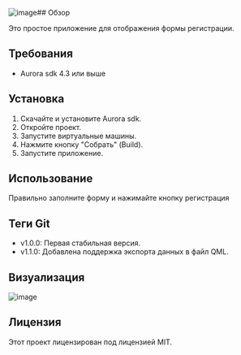 ![image](https://github.com/Akapulka00/AvroraRegistration/assets/91537466/a9926eae-4619-4811-9df9-8a90d4c460b6)## Обзор

Это простое приложение для отображения формы регистрации.

## Требования

* Aurora sdk 4.3 или выше

## Установка

1. Скачайте и установите Aurora sdk.
2. Откройте проект.
3. Запустите виртуальные машины.
4. Нажмите кнопку "Собрать" (Build).
5. Запустите приложение.

## Использование

Правильно заполните форму и нажимайте кнопку регистрация

## Теги Git

* v1.0.0: Первая стабильная версия.
* v1.1.0: Добавлена поддержка экспорта данных в файл QML.
## Визуализация

![image](https://github.com/Akapulka00/AvroraRegistration/assets/91537466/c3786ff3-4a7c-4b0a-b572-df00189ef6f3)




## Лицензия

Этот проект лицензирован под лицензией MIT.
